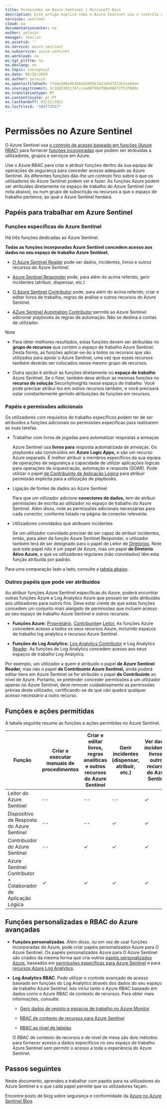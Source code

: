 ```yaml
---
title: Permissões em Azure Sentinel | Microsoft Docs
description: Este artigo explica como o Azure Sentinel usa o controlo de acesso baseado em funções Azure para atribuir permissões aos utilizadores, e identifica as ações permitidas para cada papel.
services: sentinel
cloud: na
documentationcenter: na
author: yelevin
manager: rkarlin
ms.assetid: ''
ms.service: azure-sentinel
ms.subservice: azure-sentinel
ms.workload: na
ms.tgt_pltfrm: na
ms.devlang: na
ms.topic: conceptual
ms.date: 06/28/2020
ms.author: yelevin
ms.openlocfilehash: 77a8e208e463b8ab20d563421d447813b1ce84ee
ms.sourcegitcommit: 2c1b93301174fccea00798df08e08872f53f669c
ms.translationtype: MT
ms.contentlocale: pt-PT
ms.lasthandoff: 03/22/2021
ms.locfileid: "104772557"
---
```

# <a name="permissions-in-azure-sentinel"></a>Permissões no Azure Sentinel

O Azure Sentinel usa [o controlo de acesso baseado em funções (Azure RBAC)](../role-based-access-control/role-assignments-portal.md) para fornecer [funções incorporadas](../role-based-access-control/built-in-roles.md) que podem ser atribuídas a utilizadores, grupos e serviços em Azure.

Use o Azure RBAC para criar e atribuir funções dentro da sua equipa de operações de segurança para conceder acesso adequado ao Azure Sentinel. As diferentes funções dão-lhe um controlo fino sobre o que os utilizadores do Azure Sentinel podem ver e fazer. As funções Azure podem ser atribuídas diretamente no espaço de trabalho do Azure Sentinel (ver nota abaixo), ou num grupo de subscrição ou recursos a que o espaço de trabalho pertence, ao qual o Azure Sentinel herdará.

## <a name="roles-for-working-in-azure-sentinel"></a>Papéis para trabalhar em Azure Sentinel

### <a name="azure-sentinel-specific-roles"></a>Funções específicas do Azure Sentinel

Há três funções dedicadas ao Azure Sentinel.

**Todas as funções incorporadas Azure Sentinel concedem acesso aos dados no seu espaço de trabalho Azure Sentinel.**

- [O Azure Sentinel Reader](../role-based-access-control/built-in-roles.md#azure-sentinel-reader) pode ver dados, incidentes, livros e outros recursos do Azure Sentinel.

- [Azure Sentinel Responder](../role-based-access-control/built-in-roles.md#azure-sentinel-responder) pode, para além do acima referido, gerir incidentes (atribuir, dispensar, etc.)

- [O Azure Sentinel Contributor](../role-based-access-control/built-in-roles.md#azure-sentinel-contributor) pode, para além do acima referido, criar e editar livros de trabalho, regras de análise e outros recursos do Azure Sentinel.

- [AZure Sentinel Automation Contributor](../role-based-access-control/built-in-roles.md#azure-sentinel-contributor) permite ao Azure Sentinel adicionar playbooks às regras de automação. Não se destina a contas de utilizador.

> [!NOTE]
>
> - Para obter melhores resultados, estas funções devem ser atribuídas no **grupo de recursos** que contém o espaço de trabalho Azure Sentinel. Desta forma, as funções aplicar-se-ão a todos os recursos que são utilizados para apoiar o Azure Sentinel, uma vez que esses recursos também deverão ser colocados nesse mesmo grupo de recursos.
>
> - Outra opção é atribuir as funções diretamente no **espaço de trabalho** Azure Sentinel. Se o fizer, também deve atribuir as mesmas funções no **recurso de solução** SecurityInsights nesse espaço de trabalho. Você pode precisar atribuí-los em outros recursos também, e você precisará estar constantemente gerindo atribuições de funções em recursos.

### <a name="additional-roles-and-permissions"></a>Papéis e permissões adicionais

Os utilizadores com requisitos de trabalho específicos podem ter de ser atribuídos a funções adicionais ou permissões específicas para realizarem as suas tarefas.

- Trabalhar com livros de jogadas para automatizar respostas a ameaças

    Azure Sentinel usa **livros para** resposta automatizada de ameaças. Os playbooks são construídos em **Azure Logic Apps,** e são um recurso Azure separado. É melhor atribuir a membros específicos da sua equipa de operações de segurança a capacidade de utilizar aplicações lógicas para operações de orquestração, automação e resposta (SOAR). Pode utilizar o papel [de Contribuinte de Aplicação Lógica](../role-based-access-control/built-in-roles.md#logic-app-contributor) para atribuir permissão explícita para a utilização de playbooks.

- Ligação de fontes de dados ao Azure Sentinel

    Para que um utilizador adicione **conectores de dados,** tem de atribuir permissões de escrita ao utilizador no espaço de trabalho do Azure Sentinel. Além disso, note as permissões adicionais necessárias para cada conector, conforme listado na página de conector relevante.

- Utilizadores convidados que atribuem incidentes

    Se um utilizador convidado precisar de ser capaz de atribuir incidentes, então, para além da função Azure Sentinel Responder, o utilizador também terá de ser designado para o papel de Leitor de [Diretórios](../active-directory/roles/permissions-reference.md#directory-readers). Note que este papel *não* é um papel de Azure, mas um papel **de Diretório Ativo Azure,** e que os utilizadores regulares (não convidados) têm esta função atribuída por padrão. 

Para uma comparação lado a lado, consulte a [tabela abaixo](#roles-and-allowed-actions).

### <a name="other-roles-you-might-see-assigned"></a>Outros papéis que pode ver atribuídos

Ao atribuir funções Azure Sentinel específicas do Azure, poderá encontrar outras funções Azure e Log Analytics Azure que possam ter sido atribuídas aos utilizadores para outros fins. Deve estar ciente de que estas funções concedem um conjunto mais alargado de permissões que incluem acesso ao seu espaço de trabalho Azure Sentinel e outros recursos:

- **Funções Azure:** [Proprietário,](../role-based-access-control/built-in-roles.md#owner) [Contribuinte](../role-based-access-control/built-in-roles.md#contributor)e [Leitor.](../role-based-access-control/built-in-roles.md#reader) As funções Azure concedem acesso a todos os seus recursos Azure, incluindo espaços de trabalho log analytics e recursos Azure Sentinel.

- **Funções de Log Analytics:** [Log Analytics Contributor](../role-based-access-control/built-in-roles.md#log-analytics-contributor) e Log Analytics [Reader](../role-based-access-control/built-in-roles.md#log-analytics-reader). As funções de Log Analytics concedem acesso aos seus espaços de trabalho Log Analytics. 

Por exemplo, um utilizador a quem é atribuído o papel **de Azure Sentinel Reader,** mas não o papel **de Contribuinte Azure Sentinel,** ainda poderá editar itens em Azure Sentinel se for atribuído o papel **de Contribuinte** ao nível de Azure. Portanto, se pretender conceder permissões a um utilizador apenas no Azure Sentinel, deve remover cuidadosamente as permissões prévias deste utilizador, certificando-se de que não quebra qualquer acesso necessário a outro recurso.

## <a name="roles-and-allowed-actions"></a>Funções e ações permitidas

A tabela seguinte resume as funções e ações permitidas no Azure Sentinel. 

| Função | Criar e executar manuais de procedimentos| Criar e editar livros, regras analíticas e outros recursos do Azure Sentinel | Gerir incidentes (dispensar, atribuir, etc.) | Ver dados, incidentes, livros e outros recursos do Azure Sentinel |
|---|---|---|---|---|
| Leitor do Azure Sentinel | -- | -- | -- | &#10003; |
| Dispositivo de Resposta do Azure Sentinel | -- | -- | &#10003; | &#10003; |
| Contribuidor do Azure Sentinel | -- | &#10003; | &#10003; | &#10003; |
| Azure Sentinel Contributor + Colaborador de Aplicação Lógica | &#10003; | &#10003; | &#10003; | &#10003; |

## <a name="custom-roles-and-advanced-azure-rbac"></a>Funções personalizadas e RBAC do Azure avançadas

- **Funções personalizadas**. Além disso, ou em vez de usar funções incorporadas do Azure, pode criar papéis personalizados Azure para O Azure Sentinel. Os papéis personalizados Azure para O Azure Sentinel são criados da mesma forma que cria outros [papéis personalizados Azure](../role-based-access-control/custom-roles-rest.md#create-a-custom-role), baseados em [permissões específicas para Azure Sentinel](../role-based-access-control/resource-provider-operations.md#microsoftsecurityinsights) e para [recursos Azure Log Analytics](../role-based-access-control/resource-provider-operations.md#microsoftoperationalinsights).

- **Log Analytics RBAC**. Pode utilizar o controle avançado de acesso baseado em funções do Log Analytics através dos dados do seu espaço de trabalho Azure Sentinel. Isto inclui tanto o Azure RBAC baseado em dados como o Azure RBAC de contexto de recursos. Para obter mais informações, consulte:

    - [Gerir dados de registo e espaços de trabalho no Azure Monitor](../azure-monitor/logs/manage-access.md#manage-access-using-workspace-permissions)

    - [RBAC de contexto de recursos para Azure Sentinel](resource-context-rbac.md)
    - [RBAC ao nível de tabelas](https://techcommunity.microsoft.com/t5/azure-sentinel/table-level-rbac-in-azure-sentinel/ba-p/965043)

    O RBAC de contexto de recursos e de nível de mesa são dois métodos para fornecer acesso a dados específicos no seu espaço de trabalho Azure Sentinel sem permitir o acesso a toda a experiência do Azure Sentinel.

## <a name="next-steps"></a>Passos seguintes

Neste documento, aprendeu a trabalhar com papéis para os utilizadores do Azure Sentinel e o que cada papel permite que os utilizadores façam.

Encontre posts de blog sobre segurança e conformidade da [Azure no Azure Sentinel Blog](https://aka.ms/azuresentinelblog).
